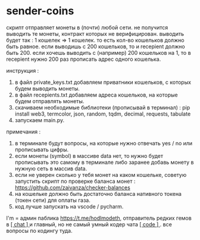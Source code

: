 # sender-coins

скрипт отправляет монеты в (почти) любой сети. не получится выводить те монеты, контракт которых не верифицирован. 
выводить будет так : 1 кошелек => 1 кошелек. то есть кол-во кошельков должно быть равное. если выводишь с 200 кошельков, то и recepient должно быть 200. если хочешь выводить с (например) 200 кошельков на 1, то в recepient нужно 200 раз прописать адрес одного кошелька.

инструкция :
1. в файл private_keys.txt добавляем приватники кошельков, с которых будем выводить монеты.
2. в файл recepients.txt добавляем адреса кошельков, на которые будем отправлять монеты.
3. скачиваем необходимые библиотеки (прописывай в терминал) : 
pip install web3, termcolor, json, random, tqdm, decimal, requests, tabulate
4. запускаем main.py.

примечания :
1. в терминале будут вопросы, на которые нужно отвечать yes / no или прописывать цифры.
2. если монеты (symbol) в массиве data нет, то нужно будет прописывать это самому в терминале либо заранее добавь монету в нужную сеть в массив data.
3. если не уверен сколько у тебя монет на каком кошельке, советую запустить скрипт по проверке баланса монет : https://github.com/zaivanza/checker-balances
4. на кошельке должно быть достаточно баланса нативного токена (токен сети) для оплаты газа.
5. код лучше запускать на vscode / pycharm.

I'm = админ паблика https://t.me/hodlmodeth, отправитель редких гемов в [ [ chat ] ](http://t.me/chathodlmodeth) и главный, но не самый умный кодер чата [ [ code ] ](https://t.me/code_hodlmodeth). все вопросы по кодингу туда.
